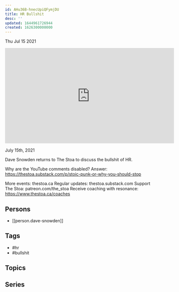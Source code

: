 ```yaml
---
id: AHu36B-hnecUpiQFymjDU
title: HR Bullshit
desc: ''
updated: 1644961726944
created: 1626300000000
---
```





Thu Jul 15 2021

<iframe width="560" height="315" src="https://www.youtube.com/embed/sDKD87ygkKA" title="HR Bullshit w/ Dave Snowden" frameborder="0" allow="accelerometer; autoplay; clipboard-write; encrypted-media; gyroscope; picture-in-picture" allowfullscreen ></iframe>

July 15th, 2021

Dave Snowden returns to The Stoa to discuss the bullshit of HR.

Why are the YouTube comments disabled? Answer: https://thestoa.substack.com/p/stoic-punk-or-why-you-should-stop

More events: thestoa.ca
Regular updates: thestoa.substack.com
Support The Stoa: patreon.com/the_stoa
Receive coaching with resonance: https://www.thestoa.ca/coaches

## Persons

- [[person.dave-snowden]]

## Tags

- #hr
- #bullshit

## Topics



## Series



